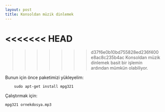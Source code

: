 ```yaml
---
layout: post
title: Konsoldan müzik dinlemek
---
```

<<<<<<< HEAD
=======


>>>>>>> d37f6e0b10bd755828ed236f400e8ac8c235b4ac
Konsoldan müzik dinlemek basit bir işlemin ardından mümkün olabiliyor.

Bunun için önce paketimizi yükleyelim:

        sudo apt-get install mpg321

Çalıştırmak için:

	mpg321 ornekdosya.mp3
